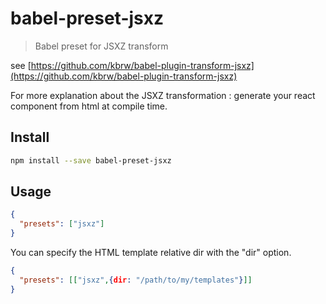 # babel-preset-jsxz

> Babel preset for JSXZ transform

see [https://github.com/kbrw/babel-plugin-transform-jsxz](https://github.com/kbrw/babel-plugin-transform-jsxz)

For more explanation about the JSXZ transformation : generate your
react component from html at compile time.

## Install

```sh
npm install --save babel-preset-jsxz
```

## Usage

```json
{
  "presets": ["jsxz"]
}
```

You can specify the HTML template relative dir with the "dir" option.

```json
{
  "presets": [["jsxz",{dir: "/path/to/my/templates"}]]
}
```

